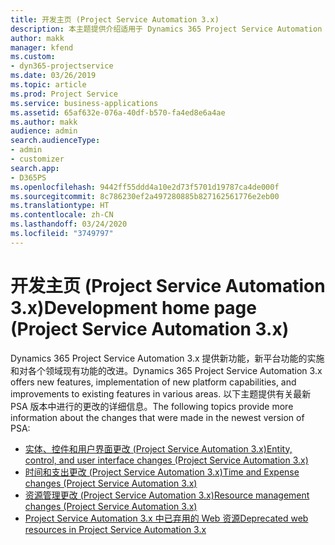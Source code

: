 ```yaml
---
title: 开发主页 (Project Service Automation 3.x)
description: 本主题提供介绍适用于 Dynamics 365 Project Service Automation (PSA) 版本 3.x 的开发信息的主题的链接。
author: makk
manager: kfend
ms.custom:
- dyn365-projectservice
ms.date: 03/26/2019
ms.topic: article
ms.prod: Project Service
ms.service: business-applications
ms.assetid: 65af632e-076a-40df-b570-fa4ed8e6a4ae
ms.author: makk
audience: admin
search.audienceType:
- admin
- customizer
search.app:
- D365PS
ms.openlocfilehash: 9442ff55ddd4a10e2d73f5701d19787ca4de000f
ms.sourcegitcommit: 8c786230ef2a497280885b827162561776e2eb00
ms.translationtype: HT
ms.contentlocale: zh-CN
ms.lasthandoff: 03/24/2020
ms.locfileid: "3749797"
---
```

# <a name="development-home-page-project-service-automation-3x"></a><span data-ttu-id="163ee-103">开发主页 (Project Service Automation 3.x)</span><span class="sxs-lookup"><span data-stu-id="163ee-103">Development home page (Project Service Automation 3.x)</span></span>

<span data-ttu-id="163ee-104">Dynamics 365 Project Service Automation 3.x 提供新功能，新平台功能的实施和对各个领域现有功能的改进。</span><span class="sxs-lookup"><span data-stu-id="163ee-104">Dynamics 365 Project Service Automation 3.x offers new features, implementation of new platform capabilities, and improvements to existing features in various areas.</span></span> <span data-ttu-id="163ee-105">以下主题提供有关最新 PSA 版本中进行的更改的详细信息。</span><span class="sxs-lookup"><span data-stu-id="163ee-105">The following topics provide more information about the changes that were made in the newest version of PSA:</span></span>

- [<span data-ttu-id="163ee-106">实体、控件和用户界面更改 (Project Service Automation 3.x)</span><span class="sxs-lookup"><span data-stu-id="163ee-106">Entity, control, and user interface changes (Project Service Automation 3.x)</span></span>](../developer-guides/entity-changes-v3.x.md)
- [<span data-ttu-id="163ee-107">时间和支出更改 (Project Service Automation 3.x)</span><span class="sxs-lookup"><span data-stu-id="163ee-107">Time and Expense changes (Project Service Automation 3.x)</span></span>](../developer-guides/time-expense-changes-v3.x.md)
- [<span data-ttu-id="163ee-108">资源管理更改 (Project Service Automation 3.x)</span><span class="sxs-lookup"><span data-stu-id="163ee-108">Resource management changes (Project Service Automation 3.x)</span></span>](../developer-guides/resource-management-changes-v3.x.md)
- [<span data-ttu-id="163ee-109">Project Service Automation 3.x 中已弃用的 Web 资源</span><span class="sxs-lookup"><span data-stu-id="163ee-109">Deprecated web resources in Project Service Automation 3.x</span></span>](../developer-guides/web-resources-deprecated-v3.x.md)
